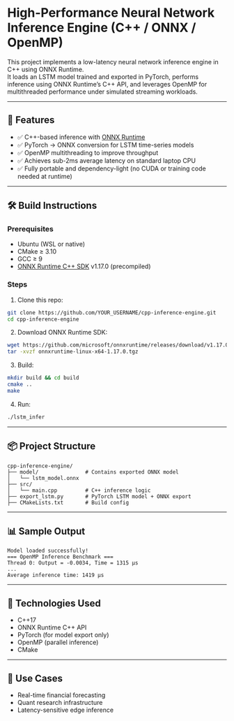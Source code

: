 # High-Performance Neural Network Inference Engine (C++ / ONNX / OpenMP)

This project implements a low-latency neural network inference engine in C++ using ONNX Runtime.  
It loads an LSTM model trained and exported in PyTorch, performs inference using ONNX Runtime’s C++ API, and leverages OpenMP for multithreaded performance under simulated streaming workloads.

---

## 🔧 Features

- ✅ C++-based inference with [ONNX Runtime](https://onnxruntime.ai/)
- ✅ PyTorch → ONNX conversion for LSTM time-series models
- ✅ OpenMP multithreading to improve throughput
- ✅ Achieves sub-2ms average latency on standard laptop CPU
- ✅ Fully portable and dependency-light (no CUDA or training code needed at runtime)

---

## 🛠️ Build Instructions

### Prerequisites
- Ubuntu (WSL or native)
- CMake ≥ 3.10
- GCC ≥ 9
- [ONNX Runtime C++ SDK](https://github.com/microsoft/onnxruntime/releases) v1.17.0 (precompiled)

### Steps
1. Clone this repo:
```bash
git clone https://github.com/YOUR_USERNAME/cpp-inference-engine.git
cd cpp-inference-engine
```

2. Download ONNX Runtime SDK:
```bash
wget https://github.com/microsoft/onnxruntime/releases/download/v1.17.0/onnxruntime-linux-x64-1.17.0.tgz
tar -xvzf onnxruntime-linux-x64-1.17.0.tgz
```

3. Build:
```bash
mkdir build && cd build
cmake ..
make
```

4. Run:
```bash
./lstm_infer
```

---

## 📦 Project Structure

```plaintext
cpp-inference-engine/
├── model/               # Contains exported ONNX model
│   └── lstm_model.onnx
├── src/
│   └── main.cpp         # C++ inference logic
├── export_lstm.py       # PyTorch LSTM model + ONNX export
├── CMakeLists.txt       # Build config
```

---

## 📊 Sample Output

```plaintext
Model loaded successfully!
=== OpenMP Inference Benchmark ===
Thread 0: Output = -0.0034, Time = 1315 µs
...
Average inference time: 1419 µs
```

---

## 🔬 Technologies Used

- C++17
- ONNX Runtime C++ API
- PyTorch (for model export only)
- OpenMP (parallel inference)
- CMake

---

## 🧠 Use Cases

- Real-time financial forecasting
- Quant research infrastructure
- Latency-sensitive edge inference

